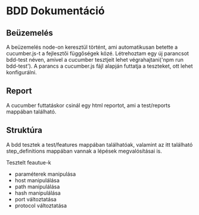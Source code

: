 # BDD Dokumentáció

## Beüzemelés
A beüzemelés node-on keresztül történt, ami automatikusan betette a cucumber.js-t a fejlesztői függőségek közé. Létrehoztam egy új
parancsot bdd-test néven, amivel a cucumber tesztjeit lehet végrahajtani('npm run bdd-test'). A parancs a cucumber.js fájl alapján futtatja a teszteket, ott lehet
konfigurálni.

## Report
A cucumber futtatáskor csinál egy html reportot, ami a test/reports mappában található.

## Struktúra
A bdd tesztek a test/features mappában találhatóak, valamint az itt található step_definitions mappában vannak a lépések megvalósításai is.

Tesztelt feautue-k
- paraméterek manipulása
- host manipulálása
- path manipulálása
- hash manipulálása
- port változtatása
- protocol változtatása
